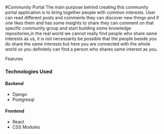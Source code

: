 #Community Portal
The main purpose behind creating this community portal application is to bring together people with common interests. User can read different posts and comments they can discover new things and if one likes them and has some insights to share they can comment on that specific community group and start building some knowledge repositories,in the real world we cannot really find people who share same interests as us, it is not necessarily be possible that the people beside you do share the same interests but here you are connected with the whole world so you  definitely can find a person who shares same interest as you.


Features

<h3>Technologies Used</h3>
<h4>Backend</h4>
<ul>
  <li>Django</li>
  <li>Postgresql</li>
</ul>
<h4>Frontend</h4>
<ul>
  <li>React</li>
  <li>CSS Modules</li>
